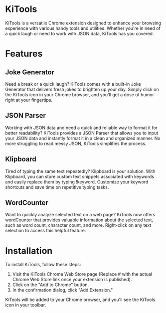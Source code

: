 # KiTools
KiTools is a versatile Chrome extension designed to enhance your browsing experience with various handy tools and utilities. Whether you're in need of a quick laugh or need to work with JSON data, KiTools has you covered.

# Features
 ## Joke Generator
Need a break or a quick laugh? KiTools comes with a built-in Joke Generator that delivers fresh jokes to brighten up your day. Simply click on the KiTools icon in your Chrome browser, and you'll get a dose of humor right at your fingertips.

## JSON Parser
Working with JSON data and need a quick and reliable way to format it for better readability? KiTools provides a JSON Parser that allows you to input your JSON data and instantly format it in a clean and organized manner. No more struggling to read messy JSON, KiTools simplifies the process.

## Klipboard
Tired of typing the same text repeatedly? Klipboard is your solution. With Klipboard, you can store custom text snippets associated with keywords and easily replace them by typing !keyword. Customize your keyword shortcuts and save time on repetitive typing tasks.
 
## WordCounter
Want to quickly analyze selected text on a web page? KiTools now offers wordCounter that provides valuable information about the selected text, such as word count, character count, and more. Right-click on any text selection to access this helpful feature.

# Installation
To install KiTools, follow these steps:

1. Visit the KiTools Chrome Web Store page (Replace # with the actual Chrome Web Store link once your extension is published).
2. Click on the "Add to Chrome" button.   
3. In the confirmation dialog, click "Add Extension."

KiTools will be added to your Chrome browser, and you'll see the KiTools icon in your toolbar.
